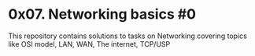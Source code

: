 # 0x07. Networking basics #0

This repository contains solutions to tasks on Networking
covering topics like OSI model, LAN, WAN, The internet, TCP/USP
